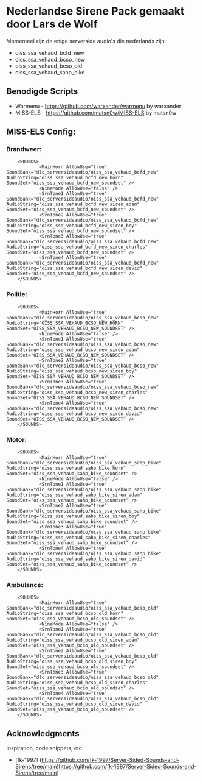 # Nederlandse Sirene Pack gemaakt door Lars de Wolf

Momenteel zijn de enige serverside audio's die nederlands zijn:
 * oiss_ssa_vehaud_bcfd_new 
 * oiss_ssa_vehaud_bcso_new
 * oiss_ssa_vehaud_bcso_old
 * oiss_ssa_vehaud_sahp_bike

## Benodigde Scripts

* Warmenu - https://github.com/warxander/warmenu by warxander
* MISS-ELS - https://github.com/matsn0w/MISS-ELS by matsn0w

## MISS-ELS Config:

### Brandweer:
```	
	<SOUNDS>
			<MainHorn AllowUse="true" SoundBank="dlc_serversideaudio/oiss_ssa_vehaud_bcfd_new" AudioString="oiss_ssa_vehaud_bcfd_new_horn" SoundSet="oiss_ssa_vehaud_bcfd_new_soundset" />
			<NineMode AllowUse="false" />
			<SrnTone1 AllowUse="true" SoundBank="dlc_serversideaudio/oiss_ssa_vehaud_bcfd_new" AudioString="oiss_ssa_vehaud_bcfd_new_siren_adam" SoundSet="oiss_ssa_vehaud_bcfd_new_soundset" /> 
			<SrnTone2 AllowUse="true" SoundBank="dlc_serversideaudio/oiss_ssa_vehaud_bcfd_new" AudioString="oiss_ssa_vehaud_bcfd_new_siren_boy" SoundSet="oiss_ssa_vehaud_bcfd_new_soundset" />
			<SrnTone3 AllowUse="true" SoundBank="dlc_serversideaudio/oiss_ssa_vehaud_bcfd_new" AudioString="oiss_ssa_vehaud_bcfd_new_siren_charles" SoundSet="oiss_ssa_vehaud_bcfd_new_soundset" />
			<SrnTone4 AllowUse="true" SoundBank="dlc_serversideaudio/oiss_ssa_vehaud_bcfd_new" AudioString="oiss_ssa_vehaud_bcfd_new_siren_david" SoundSet="oiss_ssa_vehaud_bcfd_new_soundset" />
	</SOUNDS>
```
### Politie:
```	
	<SOUNDS>
			<MainHorn AllowUse="true" SoundBank="dlc_serversideaudio/oiss_ssa_vehaud_bcso_new" AudioString="OISS_SSA_VEHAUD_BCSO_NEW_HORN" SoundSet="OISS_SSA_VEHAUD_BCSO_NEW_SOUNDSET" />
			<NineMode AllowUse="false" />
			<SrnTone1 AllowUse="true" SoundBank="dlc_serversideaudio/oiss_ssa_vehaud_bcso_new" AudioString="oiss_ssa_vehaud_bcso_new_siren_adam" SoundSet="OISS_SSA_VEHAUD_BCSO_NEW_SOUNDSET" /> 
			<SrnTone2 AllowUse="true" SoundBank="dlc_serversideaudio/oiss_ssa_vehaud_bcso_new" AudioString="oiss_ssa_vehaud_bcso_new_siren_boy" SoundSet="OISS_SSA_VEHAUD_BCSO_NEW_SOUNDSET" />
			<SrnTone3 AllowUse="true" SoundBank="dlc_serversideaudio/oiss_ssa_vehaud_bcso_new" AudioString="oiss_ssa_vehaud_bcso_new_siren_charles" SoundSet="OISS_SSA_VEHAUD_BCSO_NEW_SOUNDSET" />
			<SrnTone4 AllowUse="true" SoundBank="dlc_serversideaudio/oiss_ssa_vehaud_bcso_new" AudioString="oiss_ssa_vehaud_bcso_new_siren_david" SoundSet="OISS_SSA_VEHAUD_BCSO_NEW_SOUNDSET" />
	</SOUNDS>
```
### Motor:
```	
	<SOUNDS>
			<MainHorn AllowUse="true" SoundBank="dlc_serversideaudio/oiss_ssa_vehaud_sahp_bike" AudioString="oiss_ssa_vehaud_sahp_bike_horn" SoundSet="oiss_ssa_vehaud_sahp_bike_soundset" />
			<NineMode AllowUse="false" />
			<SrnTone1 AllowUse="true" SoundBank="dlc_serversideaudio/oiss_ssa_vehaud_sahp_bike" AudioString="oiss_ssa_vehaud_sahp_bike_siren_adam" SoundSet="oiss_ssa_vehaud_sahp_bike_soundset" /> 
			<SrnTone2 AllowUse="true" SoundBank="dlc_serversideaudio/oiss_ssa_vehaud_sahp_bike" AudioString="oiss_ssa_vehaud_sahp_bike_siren_boy" SoundSet="oiss_ssa_vehaud_sahp_bike_soundset" />
			<SrnTone3 AllowUse="true" SoundBank="dlc_serversideaudio/oiss_ssa_vehaud_sahp_bike" AudioString="oiss_ssa_vehaud_sahp_bike_siren_charles" SoundSet="oiss_ssa_vehaud_sahp_bike_soundset" />
			<SrnTone4 AllowUse="true" SoundBank="dlc_serversideaudio/oiss_ssa_vehaud_sahp_bike" AudioString="oiss_ssa_vehaud_sahp_bike_siren_david" SoundSet="oiss_ssa_vehaud_sahp_bike_soundset" />
	</SOUNDS>
```
### Ambulance:
```	
	<SOUNDS>
			<MainHorn AllowUse="true" SoundBank="dlc_serversideaudio/oiss_ssa_vehaud_bcso_old" AudioString="oiss_ssa_vehaud_bcso_old_horn" SoundSet="oiss_ssa_vehaud_bcso_old_soundset" />
			<NineMode AllowUse="false" />
			<SrnTone1 AllowUse="true" SoundBank="dlc_serversideaudio/oiss_ssa_vehaud_bcso_old" AudioString="oiss_ssa_vehaud_bcso_old_siren_adam" SoundSet="oiss_ssa_vehaud_bcso_old_soundset" /> 
			<SrnTone2 AllowUse="true" SoundBank="dlc_serversideaudio/oiss_ssa_vehaud_bcso_old" AudioString="oiss_ssa_vehaud_bcso_old_siren_boy" SoundSet="oiss_ssa_vehaud_bcso_old_soundset" />
			<SrnTone3 AllowUse="true" SoundBank="dlc_serversideaudio/oiss_ssa_vehaud_bcso_old" AudioString="oiss_ssa_vehaud_bcso_old_siren_charles" SoundSet="oiss_ssa_vehaud_bcso_old_soundset" />
			<SrnTone4 AllowUse="true" SoundBank="dlc_serversideaudio/oiss_ssa_vehaud_bcso_old" AudioString="oiss_ssa_vehaud_bcso_old_siren_david" SoundSet="oiss_ssa_vehaud_bcso_old_soundset" />
	</SOUNDS>
```

## Acknowledgments

Inspiration, code snippets, etc.
* [fk-1997] (https://github.com/fk-1997/Server-Sided-Sounds-and-Sirens/tree/main)https://github.com/fk-1997/Server-Sided-Sounds-and-Sirens/tree/main)
